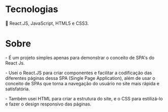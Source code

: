 <h1>Tecnologias</h1>

🔧 React.JS, JavaScript, HTML5 e CSS3.

<h1>Sobre</h1>
<p>- É um projeto simples apenas para demonstrar o conceito de SPA's do React Js.</p>

<p>- Usei o React.JS para criar componentes e facilitar a codificação das diferentes páginas dessa SPA (Single Page Application), além de usar o conceito de SPAs que torna a navegação do usuário no site mais rápida e satisfatória.</p>

<p>- Também usei HTML para criar a estrutura do site, e o CSS para estilizá-lo e fazer o design responsivo das páginas.</p>
